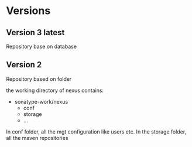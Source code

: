 

Versions
========

Version 3 latest
----------------
Repository base on database


Version 2
---------
Repository based on folder

the working directory of nexus contains:


   - sonatype-work/nexus
      - conf
      - storage
      - ...

In conf folder, all the mgt configuration like users etc.
In the storage folder, all the maven repositories 

